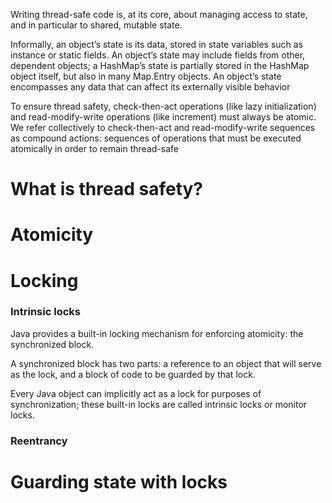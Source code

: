 Writing thread-safe code is, at its core, about managing access to state, and in particular to shared,
mutable state.

Informally, an object’s state is its data, stored in state variables such as instance
or static fields. An object’s state may include fields from other, dependent objects;
a HashMap’s state is partially stored in the HashMap object itself, but also in many
Map.Entry objects. An object’s state encompasses any data that can affect its
externally visible behavior

To ensure thread safety, check-then-act operations (like lazy initialization) and read-modify-write operations (like increment) must always be atomic.
We refer collectively to check-then-act and read-modify-write sequences as compound actions: sequences of operations that must be executed atomically in order
to remain thread-safe

# What is thread safety?


# Atomicity

# Locking

### Intrinsic locks

Java provides a built-in locking mechanism for enforcing atomicity: the synchronized block.

A synchronized block has two parts: a reference to an object that will serve as the lock, and a
block of code to be guarded by that lock.

Every Java object can implicitly act as a lock for purposes of synchronization;
these built-in locks are called intrinsic locks or monitor locks.

### Reentrancy

# Guarding state with locks
